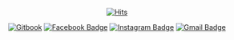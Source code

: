 <div align=center>

[![Hits](https://hits.seeyoufarm.com/api/count/incr/badge.svg?url=https%3A%2F%2Fgithub.com%2Fonerain92)](https://hits.seeyoufarm.com)

</div>

<div align=center>

[![Gitbook](http://img.shields.io/badge/-Git%20book-black?style=flat-square&logo=github&link=https://app.gitbook.com/@onerain92/spaces)](https://app.gitbook.com/@onerain92/spaces) 
[![Facebook Badge](https://img.shields.io/badge/-Facebook-1877f2?style=flat-square&logo=facebook&logoColor=white&link=https://www.facebook.com/onerain92)](https://www.facebook.com/onerain92) 
[![Instagram Badge](https://img.shields.io/badge/-Instagram-dd2a7b?style=flat-square&logo=instagram&logoColor=white&link=https://www.instagram.com/onerain92/)](https://www.instagram.com/onerain92/) 
[![Gmail Badge](https://img.shields.io/badge/-Gmail-d14836?style=flat-square&logo=Gmail&logoColor=white&link=mailto:dlfdn91@gmail.com)](mailto:dlfdn91@gmail.com)

</div>
